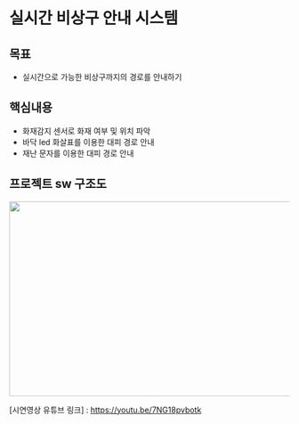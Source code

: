 # 실시간 비상구 안내 시스템

## 목표
- 실시간으로 가능한 비상구까지의 경로를 안내하기

## 핵심내용
- 화재감지 센서로 화재 여부 및 위치 파악
- 바닥 led 화살표를 이용한 대피 경로 안내
- 재난 문자를 이용한 대피 경로 안내

## 프로젝트 sw 구조도

<img src="https://user-images.githubusercontent.com/90401282/145147840-3a91098a-17ca-440e-8eda-2438e4a236ee.png" width="900" height="350">



[시연영상 유튜브 링크]
: https://youtu.be/7NG18pvbotk


